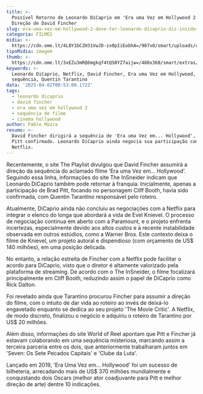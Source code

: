 ```yaml
---
title: >-
  Possível Retorno de Leonardo DiCaprio em 'Era uma Vez em Hollywood 2' Sob
  Direção de David Fincher
slug: era-uma-vez-em-hollywood-2-deve-ter-leonardo-dicaprio-diz-insider
categoria: FILMES
midia: >-
  https://cdn.ome.lt/4L8Y1bCZH31VwJD-zx0pIiEobhA=/987x0/smart/uploads/conteudo/fotos/Design_sem_nome_-_2025-04-01T204910.003.png
tipoMidia: imagem
thumb: >-
  https://cdn.ome.lt/3xEZu3mRQ6mgkqf4tQS0YZ7aijw=/480x360/smart/extras/conteudos/Design_sem_nome_-_2025-04-01T204910.003.png
keywords: >-
  Leonardo DiCaprio, Netflix, David Fincher, Era uma Vez em Hollywood,
  sequência, Quentin Tarantino
data: '2025-04-02T00:53:00.172Z'
tags:
  - leonardo dicaprio
  - david fincher
  - era uma vez em hollywood 2
  - sequência de filme
  - cinema hollywood
author: Pablo Moura
resumo: >-
  David Fincher dirigirá a sequência de 'Era uma Vez em... Hollywood', com Brad
  Pitt confirmado. Leonardo DiCaprio ainda negocia sua participação com a
  Netflix.
---
```


Recentemente, o site The Playlist divulgou que David Fincher assumirá a direção da sequência do aclamado filme 'Era uma Vez em... Hollywood'. Seguindo essa linha, informações do site The InSneider indicam que Leonardo DiCaprio também pode retornar à franquia. Inicialmente, apenas a participação de Brad Pitt, focando no personagem Cliff Booth, havia sido confirmada, com Quentin Tarantino responsável pelo roteiro.

Atualmente, DiCaprio ainda não concluiu as negociações com a Netflix para integrar o elenco do longa que abordará a vida de Evel Knievel. O processo de negociação continua em aberto com a Paramount, e o projeto enfrenta incertezas, especialmente devido aos altos custos e à recente instabilidade observada em outros estúdios, como a Warner Bros. Este contexto deixa o filme de Knievel, um projeto autoral e dispendioso (com orçamento de US$ 140 milhões), em uma posição delicada.

No entanto, a relação estreita de Fincher com a Netflix pode facilitar o acordo para DiCaprio, visto que o diretor é altamente valorizado pela plataforma de streaming. De acordo com o The InSneider, o filme focalizará principalmente em Cliff Booth, reduzindo assim o papel de DiCaprio como Rick Dalton.

Foi revelado ainda que Tarantino procurou Fincher para assumir a direção do filme, com o intuito de dar vida ao roteiro ao invés de deixá-lo engavetado enquanto se dedica ao seu projeto 'The Movie Critic'. A Netflix, de modo discreto, finalizou o negócio e adquiriu o roteiro de Tarantino por US$ 20 milhões.

Além disso, informações do site World of Reel apontam que Pitt e Fincher já estavam colaborando em uma sequência misteriosa, marcando assim a terceira parceria entre os dois, que anteriormente trabalharam juntos em 'Seven: Os Sete Pecados Capitais' e 'Clube da Luta'.

Lançado em 2019, 'Era Uma Vez em... Hollywood' foi um sucesso de bilheteria, arrecadando mais de US$ 370 milhões mundialmente e conquistando dois Oscars (melhor ator coadjuvante para Pitt e melhor direção de arte) dentre 10 indicações.
